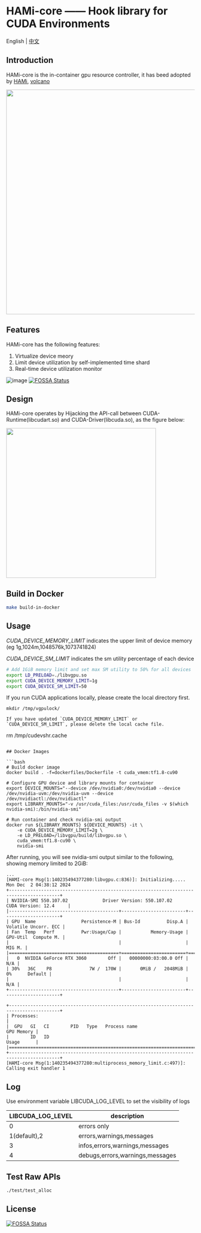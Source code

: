 # HAMi-core —— Hook library for CUDA Environments

English | [中文](README_CN.md)

## Introduction

HAMi-core is the in-container gpu resource controller, it has beed adopted by [HAMi](https://github.com/Project-HAMi/HAMi), [volcano](https://github.com/volcano-sh/devices)

<img src="./docs/images/hami-arch.png" width = "600" /> 

## Features

HAMi-core has the following features:
1. Virtualize device meory
2. Limit device utilization by self-implemented time shard
3. Real-time device utilization monitor 

![image](docs/images/sample_nvidia-smi.png)
[![FOSSA Status](https://app.fossa.com/api/projects/git%2Bgithub.com%2FProject-HAMi%2FHAMi-core.svg?type=shield)](https://app.fossa.com/projects/git%2Bgithub.com%2FProject-HAMi%2FHAMi-core?ref=badge_shield)

## Design

HAMi-core operates by Hijacking the API-call between CUDA-Runtime(libcudart.so) and CUDA-Driver(libcuda.so), as the figure below:

<img src="./docs/images/hami-core-position.png" width = "400" />

## Build in Docker

```bash
make build-in-docker
```

## Usage

_CUDA_DEVICE_MEMORY_LIMIT_ indicates the upper limit of device memory (eg 1g,1024m,1048576k,1073741824) 

_CUDA_DEVICE_SM_LIMIT_ indicates the sm utility percentage of each device

```bash
# Add 1GiB memory limit and set max SM utility to 50% for all devices
export LD_PRELOAD=./libvgpu.so
export CUDA_DEVICE_MEMORY_LIMIT=1g
export CUDA_DEVICE_SM_LIMIT=50
```

If you run CUDA applications locally, please create the local directory first.

```
mkdir /tmp/vgpulock/
```

```
If you have updated `CUDA_DEVICE_MEMORY_LIMIT` or `CUDA_DEVICE_SM_LIMIT`, please delete the local cache file.

```
rm /tmp/cudevshr.cache
```

## Docker Images

```bash
# Build docker image
docker build . -f=dockerfiles/Dockerfile -t cuda_vmem:tf1.8-cu90

# Configure GPU device and library mounts for container
export DEVICE_MOUNTS="--device /dev/nvidia0:/dev/nvidia0 --device /dev/nvidia-uvm:/dev/nvidia-uvm --device /dev/nvidiactl:/dev/nvidiactl"
export LIBRARY_MOUNTS="-v /usr/cuda_files:/usr/cuda_files -v $(which nvidia-smi):/bin/nvidia-smi"

# Run container and check nvidia-smi output
docker run ${LIBRARY_MOUNTS} ${DEVICE_MOUNTS} -it \
    -e CUDA_DEVICE_MEMORY_LIMIT=2g \
    -e LD_PRELOAD=/libvgpu/build/libvgpu.so \
    cuda_vmem:tf1.8-cu90 \
    nvidia-smi
```

After running, you will see nvidia-smi output similar to the following, showing memory limited to 2GiB:

```
...
[HAMI-core Msg(1:140235494377280:libvgpu.c:836)]: Initializing.....
Mon Dec  2 04:38:12 2024
+-----------------------------------------------------------------------------------------+
| NVIDIA-SMI 550.107.02             Driver Version: 550.107.02     CUDA Version: 12.4     |
|-----------------------------------------+------------------------+----------------------+
| GPU  Name                 Persistence-M | Bus-Id          Disp.A | Volatile Uncorr. ECC |
| Fan  Temp   Perf          Pwr:Usage/Cap |           Memory-Usage | GPU-Util  Compute M. |
|                                         |                        |               MIG M. |
|=========================================+========================+======================|
|   0  NVIDIA GeForce RTX 3060        Off |   00000000:03:00.0 Off |                  N/A |
| 30%   36C    P8              7W /  170W |       0MiB /   2048MiB |      0%      Default |
|                                         |                        |                  N/A |
+-----------------------------------------+------------------------+----------------------+

+-----------------------------------------------------------------------------------------+
| Processes:                                                                              |
|  GPU   GI   CI        PID   Type   Process name                              GPU Memory |
|        ID   ID                                                               Usage      |
|=========================================================================================|
+-----------------------------------------------------------------------------------------+
[HAMI-core Msg(1:140235494377280:multiprocess_memory_limit.c:497)]: Calling exit handler 1
```

## Log

Use environment variable LIBCUDA_LOG_LEVEL to set the visibility of logs

| LIBCUDA_LOG_LEVEL | description |
| ----------------- | ----------- |
|  0          | errors only |
|  1(default),2          | errors,warnings,messages |
|  3                | infos,errors,warnings,messages |
|  4                | debugs,errors,warnings,messages |

## Test Raw APIs

```bash
./test/test_alloc
```


## License
[![FOSSA Status](https://app.fossa.com/api/projects/git%2Bgithub.com%2FProject-HAMi%2FHAMi-core.svg?type=large)](https://app.fossa.com/projects/git%2Bgithub.com%2FProject-HAMi%2FHAMi-core?ref=badge_large)
